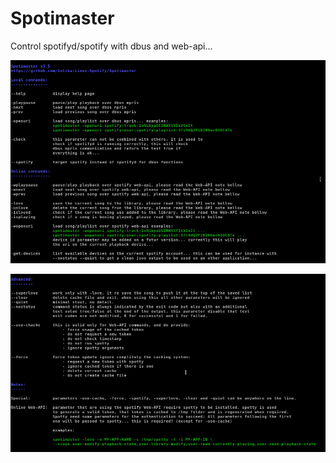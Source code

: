 
# Spotimaster

Control spotifyd/spotify with dbus and web-api...

![Alt text](screens-1.png?raw=true "Features")

![Alt text](screens-2.png?raw=true "Advanced")


